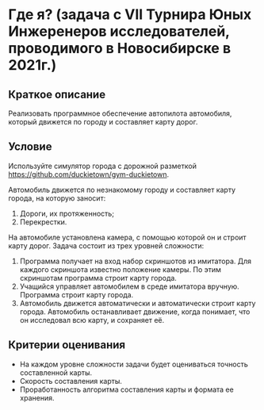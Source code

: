 # Где я? (задача с VII Турнира Юных Инжеренеров исследователей, проводимого в Новосибирске в 2021г.)

## Краткое описание

Реализовать программное обеспечение автопилота автомобиля, который движется по городу и составляет карту дорог.

## Условие

Используйте симулятор города с дорожной разметкой https://github.com/duckietown/gym-duckietown.

Автомобиль движется по незнакомому городу и составляет карту города, на которую заносит:
1. Дороги, их протяженность;
2. Перекрестки.

На автомобиле установлена камера, с помощью которой он и строит карту дорог. Задача состоит из трех уровней сложности:
1. Программа получает на вход набор скриншотов из имитатора. Для каждого скриншота известно положение камеры. По этим скриншотам программа строит карту города.
2. Учащийся управляет автомобилем в среде имитатора вручную. Программа строит карту города.
3. Автомобиль движется автоматически и автоматически строит карту города. Автомобиль останавливает движение, когда понимает, что он исследовал всю карту, и сохраняет её.

## Критерии оценивания
* На каждом уровне сложности задачи будет оцениваться точность составленной карты.
* Скорость составления карты.
* Проработанность алгоритма составления карты и формата ее хранения.
